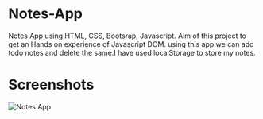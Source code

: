 # Notes-App
Notes App using HTML, CSS, Bootsrap, Javascript. Aim of this project to get an Hands on experience of Javascript DOM. using this app we can add todo notes and delete the same.I have used localStorage to store my notes.
# Screenshots
![Notes App](https://user-images.githubusercontent.com/31129638/103639885-165e9f80-4f75-11eb-8c30-7363883f4c13.png)

